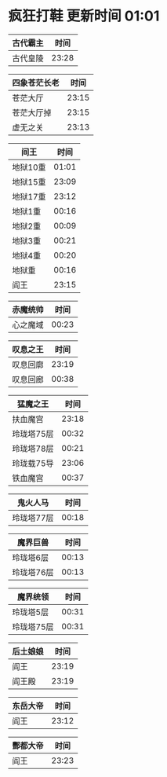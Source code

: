 # 疯狂打鞋 更新时间 01:01

| 古代霸主   | 时间    |
|--------|-------|
| 古代皇陵 | 23:28 |

| 四象苍茫长老   | 时间    |
|--------|-------|
| 苍茫大厅 | 23:15 |
| 苍茫大厅掉 | 23:15 |
| 虚无之关 | 23:13 |

| 间王   | 时间    |
|--------|-------|
| 地狱10重 | 01:01 |
| 地狱15重 | 23:09 |
| 地狱17重 | 23:12 |
| 地狱1重 | 00:16 |
| 地狱2重 | 00:09 |
| 地狱3重 | 00:21 |
| 地狱4重 | 00:20 |
| 地狱重 | 00:16 |
| 阎王 | 23:15 |

| 赤魔统帅   | 时间    |
|--------|-------|
| 心之魔域 | 00:23 |

| 叹息之王   | 时间    |
|--------|-------|
| 叹息回廓 | 23:19 |
| 叹息回廊 | 00:38 |

| 猛魔之王   | 时间    |
|--------|-------|
| 扶血魔宫 | 23:18 |
| 玲珑塔75层 | 00:32 |
| 玲珑塔78层 | 00:21 |
| 玲珑载75导 | 23:06 |
| 铁血魔宫 | 00:37 |

| 鬼火人马   | 时间    |
|--------|-------|
| 玲珑塔77层 | 00:18 |

| 魔界巨兽   | 时间    |
|--------|-------|
| 玲珑塔6层 | 00:13 |
| 玲珑塔76层 | 00:13 |

| 魔界统领   | 时间    |
|--------|-------|
| 玲珑塔5层 | 00:31 |
| 玲珑塔75层 | 00:31 |

| 后土娘娘   | 时间    |
|--------|-------|
| 阎王 | 23:19 |
| 阎王殿 | 23:19 |

| 东岳大帝   | 时间    |
|--------|-------|
| 阎王 | 23:12 |

| 酆都大帝   | 时间    |
|--------|-------|
| 阎王 | 23:23 |